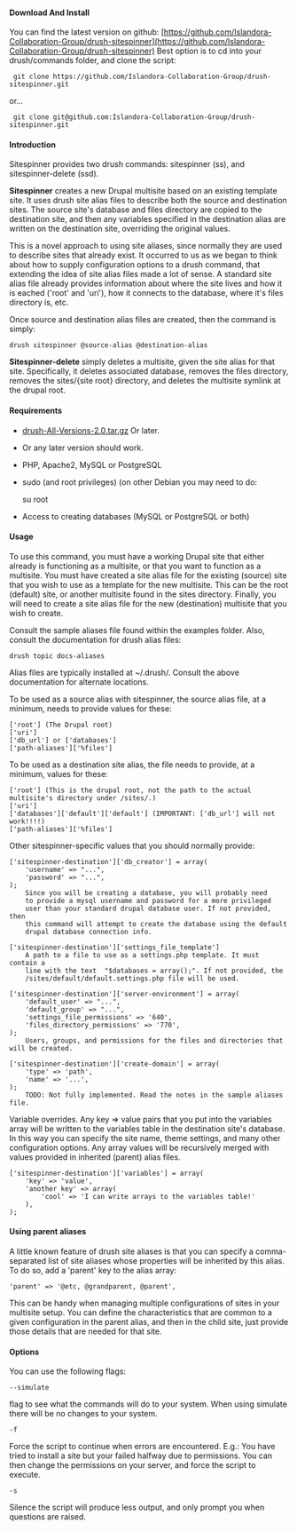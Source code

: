 #### Download And Install

You can find the latest version on github:
[https://github.com/Islandora-Collaboration-Group/drush-sitespinner](https://github.com/Islandora-Collaboration-Group/drush-sitespinner)
Best option is to cd into your drush/commands folder, and clone the script:

     git clone https://github.com/Islandora-Collaboration-Group/drush-sitespinner.git
 or...
     
     git clone git@github.com:Islandora-Collaboration-Group/drush-sitespinner.git

#### Introduction

Sitespinner provides two drush commands: sitespinner (ss), and 
sitespinner-delete (ssd).

**Sitespinner** creates a new Drupal multisite based on an existing template site. 
It uses drush site alias files to describe both the source and destination 
sites. The source site's database and files directory are copied to the 
destination site, and then any variables specified in the destination alias are
written on the destination site, overriding the original values.

This is a novel approach to using site aliases, since normally they are used to
describe sites that already exist. It occurred to us as we began to think about
how to supply configuration options to a drush command, that extending the idea 
of site alias files made a lot of sense. A standard site alias file already 
provides information about where the site lives and how it is eached ('root' 
and 'uri'), how it connects to the database, where it's files directory is, etc.

Once source and destination alias files are created, then the command is simply:

    drush sitespinner @source-alias @destination-alias

**Sitespinner-delete** simply deletes a multisite, given the site alias for that
site. Specifically, it deletes associated database, removes the files directory,
removes the sites/{site root} directory, and deletes the multisite symlink at
the drupal root.
    
#### Requirements

* [drush-All-Versions-2.0.tar.gz](http://ftp.drupal.org/files/projects/drush-All-Versions-2.0.tar.gz) Or later.
* Or any later version should work.
* PHP, Apache2, MySQL or PostgreSQL
* sudo (and root privileges) (on other Debian you may need to do:

    su root

* Access to creating databases (MySQL or PostgreSQL or both)

#### Usage

To use this command, you must have a working Drupal site that either already
is functioning as a multisite, or that you want to function as a multisite. You must
have created a site alias file for the existing (source) site that you wish to
use as a template for the new multisite. This can be the root (default) site,
or another multisite found in the sites directory. Finally, you will need to
create a site alias file for the new (destination) multisite that you wish to
create.
 
Consult the sample aliases file found within the examples folder. Also, consult
the documentation for drush alias files:

    drush topic docs-aliases

Alias files are typically installed at ~/.drush/. Consult the above documentation
for alternate locations.

To be used as a source alias with sitespinner, the source alias file, at a
minimum, needs to provide values for these:

    ['root'] (The Drupal root)
    ['uri']
    ['db_url'] or ['databases']
    ['path-aliases']['%files']

To be used as a destination site alias, the file needs to provide, at a minimum,
values for these:

    ['root'] (This is the drupal root, not the path to the actual multisite's directory under /sites/.)
    ['uri']
    ['databases']['default']['default'] (IMPORTANT: ['db_url'] will not work!!!!)
    ['path-aliases']['%files']
    
Other sitespinner-specific values that you should normally provide:

    ['sitespinner-destination']['db_creator'] = array(
        'username' => "...",
        'password' => "...",
    );
        Since you will be creating a database, you will probably need 
        to provide a mysql username and password for a more privileged 
        user than your standard drupal database user. If not provided, then
        this command will attempt to create the database using the default
        drupal database connection info.
        
    ['sitespinner-destination']['settings_file_template'] 
        A path to a file to use as a settings.php template. It must contain a
        line with the text  "$databases = array();". If not provided, the 
        /sites/default/default.settings.php file will be used.
        
    ['sitespinner-destination']['server-environment'] = array(
        'default_user' => "...",
        'default_group' => "...",
        'settings_file_permissions' => '640',
        'files_directory_permissions' => '770',
    );
        Users, groups, and permissions for the files and directories that will be created.
        
    ['sitespinner-destination']['create-domain'] = array(
        'type' => 'path',
        'name' => '...',
    );
        TODO: Not fully implemented. Read the notes in the sample aliases file.

Variable overrides. Any key => value pairs that you put into the variables array
will be written to the variables table in the destination site's database. In this way
you can specify the site name, theme settings, and many other configuration options.
Any array values will be recursively merged with values provided in inherited (parent) alias
files.

    ['sitespinner-destination']['variables'] = array(
        'key' => 'value',
        'another key' => array(
            'cool' => 'I can write arrays to the variables table!'
        ),
    );

#### Using parent aliases

A little known feature of drush site aliases is that you can specify a comma-separated
list of site aliases whose properties will be inherited by this alias. To do so, add a
'parent' key to the alias array:

    'parent' => '@etc, @grandparent, @parent',

This can be handy when managing multiple configurations of sites in your multisite
setup. You can define the characteristics that are common to a given configuration
in the parent alias, and then in the child site, just provide those details that
are needed for that site.

#### Options

You can use the following flags:

    --simulate

flag to see what the commands will do to your system. When using simulate there
will be no changes to your system.

    -f

Force the script to continue when errors are encountered. E.g.:
You have tried to install a site but your failed halfway due to permissions.
You can then change the permissions on your server, and force the script to execute.

    -s

Silence the script will produce less output, and only prompt you when
questions are raised.
